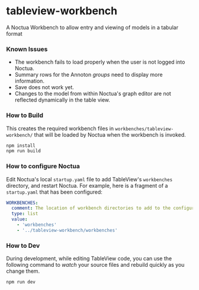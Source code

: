 # tableview-workbench

A Noctua Workbench to allow entry and viewing of models in a tabular format

### Known Issues

- The workbench fails to load properly when the user is not logged into Noctua.
- Summary rows for the Annoton *groups* need to display more information.
- Save does not work yet.
- Changes to the model from within Noctua's graph editor are not reflected dynamically in the table view.

### How to Build

This creates the required workbench files in `workbenches/tableview-workbench/` that will be loaded by Noctua when the workbench is invoked.

```bash
npm install
npm run build
```

### How to configure Noctua

Edit Noctua's local `startup.yaml` file to add TableView's `workbenches` directory, and restart Noctua. For example, here is a fragment of a `startup.yaml` that has been configured:

```yaml
WORKBENCHES:
  comment: The location of workbench directories to add to the configuration.
  type: list
  value:
    - 'workbenches'
    - '../tableview-workbench/workbenches'
```

### How to Dev

During development, while editing TableView code, you can use the following command to *watch* your source files and rebuild quickly as you change them.

```bash
npm run dev
```
